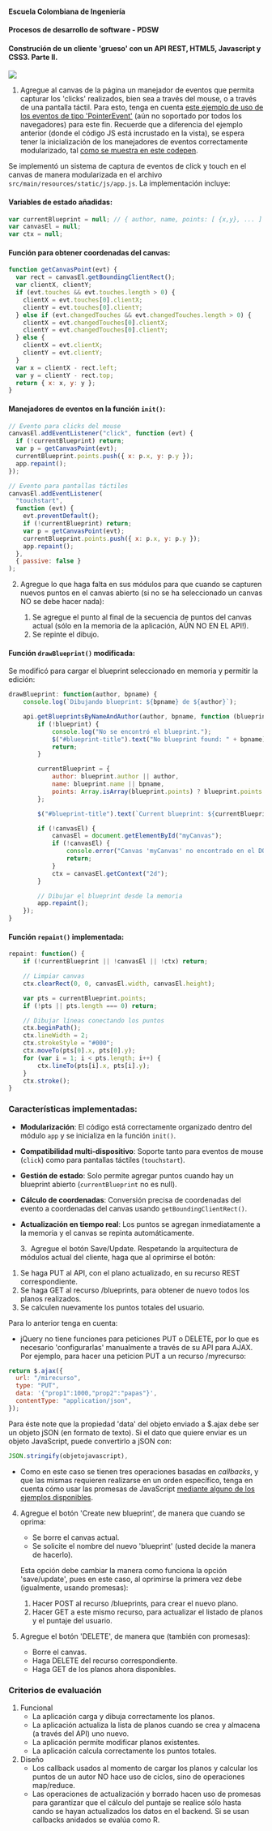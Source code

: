 #### Escuela Colombiana de Ingeniería

#### Procesos de desarrollo de software - PDSW

#### Construción de un cliente 'grueso' con un API REST, HTML5, Javascript y CSS3. Parte II.

![](img/mock2.png)

1. Agregue al canvas de la página un manejador de eventos que permita capturar los 'clicks' realizados, bien sea a través del mouse, o a través de una pantalla táctil. Para esto, tenga en cuenta [este ejemplo de uso de los eventos de tipo 'PointerEvent'](https://mobiforge.com/design-development/html5-pointer-events-api-combining-touch-mouse-and-pen) (aún no soportado por todos los navegadores) para este fin. Recuerde que a diferencia del ejemplo anterior (donde el código JS está incrustado en la vista), se espera tener la inicialización de los manejadores de eventos correctamente modularizado, tal [como se muestra en este codepen](https://codepen.io/hcadavid/pen/BwWbrw).

Se implementó un sistema de captura de eventos de click y touch en el canvas de manera modularizada en el archivo `src/main/resources/static/js/app.js`. La implementación incluye:

#### Variables de estado añadidas:

```javascript
var currentBlueprint = null; // { author, name, points: [ {x,y}, ... ] }
var canvasEl = null;
var ctx = null;
```

#### Función para obtener coordenadas del canvas:

```javascript
function getCanvasPoint(evt) {
  var rect = canvasEl.getBoundingClientRect();
  var clientX, clientY;
  if (evt.touches && evt.touches.length > 0) {
    clientX = evt.touches[0].clientX;
    clientY = evt.touches[0].clientY;
  } else if (evt.changedTouches && evt.changedTouches.length > 0) {
    clientX = evt.changedTouches[0].clientX;
    clientY = evt.changedTouches[0].clientY;
  } else {
    clientX = evt.clientX;
    clientY = evt.clientY;
  }
  var x = clientX - rect.left;
  var y = clientY - rect.top;
  return { x: x, y: y };
}
```

#### Manejadores de eventos en la función `init()`:

```javascript
// Evento para clicks del mouse
canvasEl.addEventListener("click", function (evt) {
  if (!currentBlueprint) return;
  var p = getCanvasPoint(evt);
  currentBlueprint.points.push({ x: p.x, y: p.y });
  app.repaint();
});

// Evento para pantallas táctiles
canvasEl.addEventListener(
  "touchstart",
  function (evt) {
    evt.preventDefault();
    if (!currentBlueprint) return;
    var p = getCanvasPoint(evt);
    currentBlueprint.points.push({ x: p.x, y: p.y });
    app.repaint();
  },
  { passive: false }
);
```

2. Agregue lo que haga falta en sus módulos para que cuando se capturen nuevos puntos en el canvas abierto (si no se ha seleccionado un canvas NO se debe hacer nada):

   1. Se agregue el punto al final de la secuencia de puntos del canvas actual (sólo en la memoria de la aplicación, AÚN NO EN EL API!).
   2. Se repinte el dibujo.

#### Función `drawBlueprint()` modificada:

Se modificó para cargar el blueprint seleccionado en memoria y permitir la edición:

```javascript
drawBlueprint: function(author, bpname) {
    console.log(`Dibujando blueprint: ${bpname} de ${author}`);

    api.getBlueprintsByNameAndAuthor(author, bpname, function (blueprint) {
        if (!blueprint) {
            console.log("No se encontró el blueprint.");
            $("#blueprint-title").text("No blueprint found: " + bpname);
            return;
        }

        currentBlueprint = {
            author: blueprint.author || author,
            name: blueprint.name || bpname,
            points: Array.isArray(blueprint.points) ? blueprint.points.slice() : []
        };

        $("#blueprint-title").text(`Current blueprint: ${currentBlueprint.name}`);

        if (!canvasEl) {
            canvasEl = document.getElementById("myCanvas");
            if (!canvasEl) {
                console.error("Canvas 'myCanvas' no encontrado en el DOM.");
                return;
            }
            ctx = canvasEl.getContext("2d");
        }

        // Dibujar el blueprint desde la memoria
        app.repaint();
    });
}
```

#### Función `repaint()` implementada:

```javascript
repaint: function() {
    if (!currentBlueprint || !canvasEl || !ctx) return;

    // Limpiar canvas
    ctx.clearRect(0, 0, canvasEl.width, canvasEl.height);

    var pts = currentBlueprint.points;
    if (!pts || pts.length === 0) return;

    // Dibujar líneas conectando los puntos
    ctx.beginPath();
    ctx.lineWidth = 2;
    ctx.strokeStyle = "#000";
    ctx.moveTo(pts[0].x, pts[0].y);
    for (var i = 1; i < pts.length; i++) {
        ctx.lineTo(pts[i].x, pts[i].y);
    }
    ctx.stroke();
}
```

### Características implementadas:

- **Modularización**: El código está correctamente organizado dentro del módulo `app` y se inicializa en la función `init()`.

- **Compatibilidad multi-dispositivo**: Soporte tanto para eventos de mouse (`click`) como para pantallas táctiles (`touchstart`).

- **Gestión de estado**: Solo permite agregar puntos cuando hay un blueprint abierto (`currentBlueprint` no es null).

- **Cálculo de coordenadas**: Conversión precisa de coordenadas del evento a coordenadas del canvas usando `getBoundingClientRect()`.

- **Actualización en tiempo real**: Los puntos se agregan inmediatamente a la memoria y el canvas se repinta automáticamente.

  3.&nbsp; Agregue el botón Save/Update. Respetando la arquitectura de módulos actual del cliente, haga que al oprimirse el botón:

1.  Se haga PUT al API, con el plano actualizado, en su recurso REST correspondiente.
2.  Se haga GET al recurso /blueprints, para obtener de nuevo todos los planos realizados.
3.  Se calculen nuevamente los puntos totales del usuario.

Para lo anterior tenga en cuenta:

- jQuery no tiene funciones para peticiones PUT o DELETE, por lo que es necesario 'configurarlas' manualmente a través de su API para AJAX. Por ejemplo, para hacer una peticion PUT a un recurso /myrecurso:

```javascript
return $.ajax({
  url: "/mirecurso",
  type: "PUT",
  data: '{"prop1":1000,"prop2":"papas"}',
  contentType: "application/json",
});
```

Para éste note que la propiedad 'data' del objeto enviado a $.ajax debe ser un objeto jSON (en formato de texto). Si el dato que quiere enviar es un objeto JavaScript, puede convertirlo a jSON con:

```javascript
JSON.stringify(objetojavascript),
```

- Como en este caso se tienen tres operaciones basadas en _callbacks_, y que las mismas requieren realizarse en un orden específico, tenga en cuenta cómo usar las promesas de JavaScript [mediante alguno de los ejemplos disponibles](http://codepen.io/hcadavid/pen/jrwdgK).

4. Agregue el botón 'Create new blueprint', de manera que cuando se oprima:

   - Se borre el canvas actual.
   - Se solicite el nombre del nuevo 'blueprint' (usted decide la manera de hacerlo).

   Esta opción debe cambiar la manera como funciona la opción 'save/update', pues en este caso, al oprimirse la primera vez debe (igualmente, usando promesas):

   1. Hacer POST al recurso /blueprints, para crear el nuevo plano.
   2. Hacer GET a este mismo recurso, para actualizar el listado de planos y el puntaje del usuario.

5. Agregue el botón 'DELETE', de manera que (también con promesas):
   - Borre el canvas.
   - Haga DELETE del recurso correspondiente.
   - Haga GET de los planos ahora disponibles.

### Criterios de evaluación

1. Funcional
   - La aplicación carga y dibuja correctamente los planos.
   - La aplicación actualiza la lista de planos cuando se crea y almacena (a través del API) uno nuevo.
   - La aplicación permite modificar planos existentes.
   - La aplicación calcula correctamente los puntos totales.
2. Diseño
   - Los callback usados al momento de cargar los planos y calcular los puntos de un autor NO hace uso de ciclos, sino de operaciones map/reduce.
   - Las operaciones de actualización y borrado hacen uso de promesas para garantizar que el cálculo del puntaje se realice sólo hasta cando se hayan actualizados los datos en el backend. Si se usan callbacks anidados se evalúa como R.
